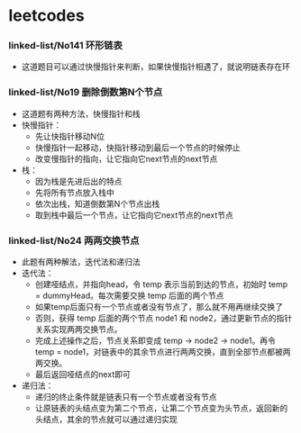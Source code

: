 # leetcodes

### linked-list/No141 环形链表
  * 这道题目可以通过快慢指针来判断，如果快慢指针相遇了，就说明链表存在环

### linked-list/No19 删除倒数第N个节点
 * 这道题有两种方法，快慢指针和栈
 * 快慢指针：
    * 先让快指针移动N位
    * 快慢指针一起移动，快指针移动到最后一个节点的时候停止
    * 改变慢指针的指向，让它指向它next节点的next节点
 * 栈：
    * 因为栈是先进后出的特点
    * 先将所有节点放入栈中
    * 依次出栈，知道倒数第N个节点出栈
    * 取到栈中最后一个节点，让它指向它next节点的next节点

### linked-list/No24 两两交换节点
 * 此题有两种解法，迭代法和递归法
 * 迭代法：
    * 创建哑结点，并指向head，令 temp 表示当前到达的节点，初始时 temp = dummyHead。每次需要交换 temp 后面的两个节点
    * 如果temp后面只有一个节点或者没有节点了，那么就不用再继续交换了
    * 否则，获得 temp 后面的两个节点 node1 和 node2，通过更新节点的指针关系实现两两交换节点。
    * 完成上述操作之后，节点关系即变成 temp -> node2 -> node1。再令 temp = node1，对链表中的其余节点进行两两交换，直到全部节点都被两两交换。
    * 最后返回哑结点的next即可
  * 递归法：
    * 递归的终止条件就是链表只有一个节点或者没有节点
    * 让原链表的头结点变为第二个节点，让第二个节点变为头节点，返回新的头结点，其余的节点就可以通过递归实现
